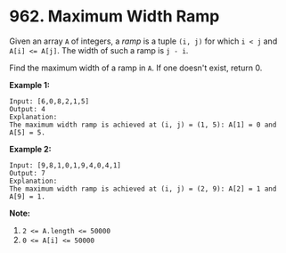 # 962. Maximum Width Ramp

Given an array `A` of integers, a *ramp* is a tuple `(i, j)` for which `i < j` and `A[i] <= A[j]`. The width of such a ramp is `j - i`.

Find the maximum width of a ramp in `A`. If one doesn't exist, return 0.

 

**Example 1:**

```
Input: [6,0,8,2,1,5]
Output: 4
Explanation: 
The maximum width ramp is achieved at (i, j) = (1, 5): A[1] = 0 and A[5] = 5.
```

**Example 2:**

```
Input: [9,8,1,0,1,9,4,0,4,1]
Output: 7
Explanation: 
The maximum width ramp is achieved at (i, j) = (2, 9): A[2] = 1 and A[9] = 1.
```

 

**Note:**

1. `2 <= A.length <= 50000`
2. `0 <= A[i] <= 50000`

